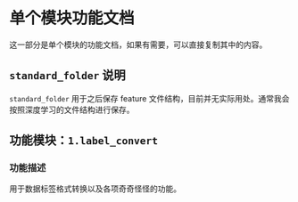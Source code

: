 # 单个模块功能文档

这一部分是单个模块的功能文档，如果有需要，可以直接复制其中的内容。

## `standard_folder` 说明
`standard_folder` 用于之后保存 feature 文件结构，目前并无实际用处。通常我会按照深度学习的文件结构进行保存。

## 功能模块：`1.label_convert`
### 功能描述
用于数据标签格式转换以及各项奇奇怪怪的功能。